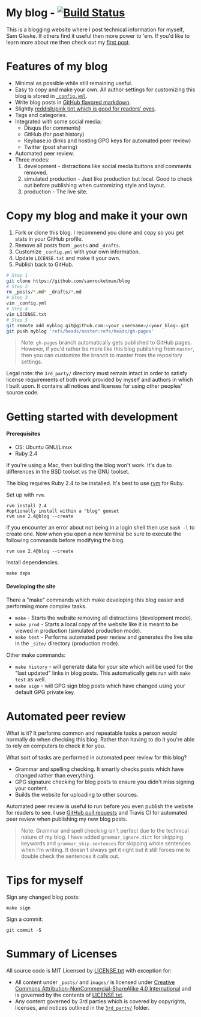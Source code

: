 # My blog - [![Build Status][stat]][ci]

This is a blogging website where I post technical information for myself, Sam
Gleske.  If others find it useful then more power to 'em.  If you'd like to
learn more about me then check out my [first post][post].

# Features of my blog

- Minimal as possible while still remaining useful.
- Easy to copy and make your own.  All author settings for customizing this blog
  is stored in [`_config.yml`][c].
- Write blog posts in [GitHub flavored markdown][gfm].
- Slightly [reddish/pink tint which is good for readers' eyes][flux].
- Tags and categories.
- Integrated with some social media:
  - Disqus (for comments)
  - GitHub (for post history)
  - Keybase.io (links and hosting GPG keys for automated peer review)
  - Twitter (post sharing)
- Automated peer review.
- Three modes:
  1. development - distractions like social media buttons and comments removed.
  2. simulated production - Just like production but local.  Good to check out
     before publishing when customizing style and layout.
  3. production - The live site.

# Copy my blog and make it your own

1. Fork or clone this blog.  I recommend you clone and copy so you get stats in
   your GitHub profile.
2. Remove all posts from `_posts` and `_drafts`.
3. Customize `_config.yml` with your own information.
4. Update `LICENSE.txt` and make it your own.
4. Publish back to GitHub.

```bash
# Step 1
git clone https://github.com/samrocketman/blog
# Step 2
rm _posts/*.md* _drafts/*.md
# Step 3
vim _config.yml
# Step 4
vim LICENSE.txt
# Step 5
git remote add myblog git@github.com:<your_username>/<your_blog>.git
git push myblog 'refs/heads/master:refs/heads/gh-pages'
```

> Note: `gh-pages` branch automatically gets published to GitHub pages.
> However, if you'd rather be more like this blog publishing from `master`, then
> you can customize the branch to master from the repository settings.

Legal note: the `3rd_party/` directory must remain intact in order to satisfy
license requirements of both work provided by myself and authors in which I
built upon.  It contains all notices and licenses for using other peoples'
source code.

# Getting started with development

#### Prerequisites

- OS: Ubuntu GNU/Linux
- Ruby 2.4

If you're using a Mac, then building the blog won't work.  It's due to
differences in the BSD toolset vs the GNU toolset.

The blog requires Ruby 2.4 to be installed.  It's best to use [rvm][rvm] for
Ruby.

Set up with `rvm`.

    rvm install 2.4
    #optionally install within a "blog" gemset
    rvm use 2.4@blog --create

If you encounter an error about not being in a login shell then use `bash -l` to
create one.  Now when you open a new terminal be sure to execute the following
commands before modifying the blog.

    rvm use 2.4@blog --create

Install dependencies.

    make deps

#### Developing the site

There a "make" commands which make developing this blog easier and performing
more complex tasks.

- `make` - Starts the website removing all distractions (development mode).
- `make prod` - Starts a local copy of the website like it is meant to be viewed
  in production (simulated production mode).
- `make test` - Performs automated peer review and generates the live site in
  the `_site/` directory (production mode).

Other make commands:

- `make history` - will generate data for your site which will be used for the
  "last updated" links in blog posts.  This automatically gets run with `make
  test` as well.
- `make sign` - will GPG sign blog posts which have changed using your default
  GPG private key.

# Automated peer review

What is it?  It performs common and repeatable tasks a person would normally do
when checking this blog.  Rather than having to do it you're able to rely on
computers to check it for you.

What sort of tasks are performed in automated peer review for this blog?

- Grammar and spelling checking.  It smartly checks posts which have changed
  rather than everything.
- GPG signature checking for blog posts to ensure you didn't miss signing your
  content.
- Builds the website for uploading to other sources.

Automated peer review is useful to run before you even publish the website for
readers to see.  I use [GitHub pull requests][pr] and Travis CI for automated
peer review when publishing my new blog posts.

> Note: Grammar and spell checking isn't perfect due to the technical nature of
> my blog.  I have added `grammar_ignore.dict` for skipping keywords and
> `grammar_skip.sentences` for skipping whole sentences when I'm writing.  It
> doesn't always get it right but it still forces me to double check the
> sentences it calls out.

# Tips for myself

Sign any changed blog posts:

    make sign

Sign a commit:

    git commit -S

# Summary of Licenses

All source code is MIT Licensed by [LICENSE.txt](LICENSE.txt) with exception
for:

- All content under `_posts/` and `images/` is licensed under [Creative Commons
  Attribution-NonCommercial-ShareAlike 4.0 International][cc] and is governed by
  the contents of [LICENSE.txt](LICENSE.txt).
- Any content governed by 3rd parties which is covered by copyrights, licenses,
  and notices outlined in the [`3rd_party/`](3rd_party) folder.

[c]: _config.yml
[cc]: https://creativecommons.org/licenses/by-nc-sa/4.0/
[ci]: https://travis-ci.org/samrocketman/blog
[flux]: https://justgetflux.com/research.html
[gfm]: https://guides.github.com/features/mastering-markdown/
[kb.io]: https://keybase.io/
[nvm]: https://github.com/creationix/nvm
[post]: http://sam.gleske.net/blog/slice-of-life/2015/10/22/intro.html
[pr]: https://github.com/samrocketman/blog/pulls?q=is%3Apr
[rvm]: https://rvm.io/
[stat]: https://travis-ci.org/samrocketman/blog.svg?branch=master
